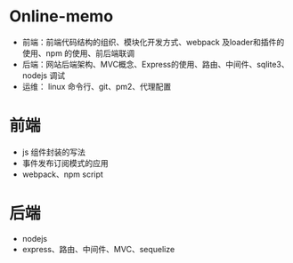 # Online-memo
+ 前端：前端代码结构的组织、模块化开发方式、webpack 及loader和插件的使用、npm 的使用、前后端联调
+ 后端：网站后端架构、MVC概念、Express的使用、路由、中间件、sqlite3、nodejs 调试
+ 运维： linux 命令行、git、pm2、代理配置

# 前端
 + js 组件封装的写法
 + 事件发布订阅模式的应用
 + webpack、npm script

# 后端
 + nodejs
 + express、路由、中间件、MVC、sequelize
